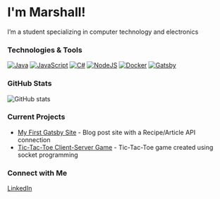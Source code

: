 # I'm Marshall!

I’m a student specializing in computer technology and electronics

### Technologies & Tools
[![Java](https://img.shields.io/badge/Java-%23ED8B00.svg?logo=openjdk&logoColor=white)](#)
[![JavaScript](https://img.shields.io/badge/JavaScript-F7DF1E?logo=javascript&logoColor=000)](#)
[![C#](https://custom-icon-badges.demolab.com/badge/C%23-%23239120.svg?logo=cshrp&logoColor=white)](#)
[![NodeJS](https://img.shields.io/badge/Node.js-6DA55F?logo=node.js&logoColor=white)](#)
[![Docker](https://img.shields.io/badge/Docker-2496ED?logo=docker&logoColor=fff)](#)
[![Gatsby](https://img.shields.io/badge/Gatsby-%23663399.svg?logo=gatsby&logoColor=white)](#)

### GitHub Stats
![GitHub stats](https://github-readme-stats.vercel.app/api?username=Thinkslip&show_icons=true&theme=radical)

### Current Projects
- [My First Gatsby Site](https://github.com/Thinkslip/my-first-gatsby-site) - Blog post site with a Recipe/Article API connection
- [Tic-Tac-Toe Client-Server Game](https://github.com/Thinkslip/TicTacToe-ServerClient.git) - Tic-Tac-Toe game created using socket programming

### Connect with Me
[LinkedIn](https://www.linkedin.com/in/marshall-maguire/)
